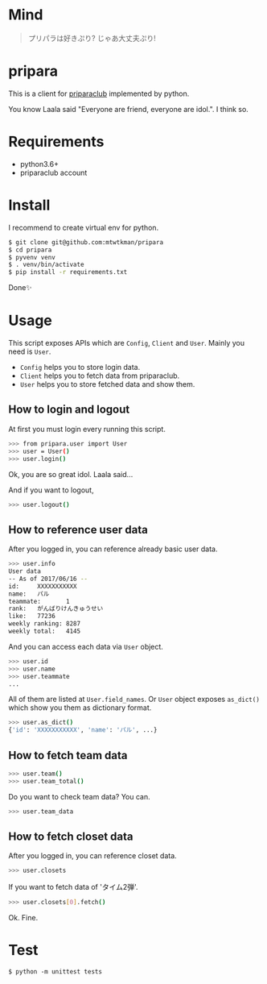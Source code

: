 # Mind
> プリパラは好きぷり?
> じゃあ大丈夫ぷり!

# pripara
This is a client for [priparaclub](https://pripara.jp/join/login) implemented by python.

You know Laala said "Everyone are friend, everyone are idol.". I think so.

# Requirements
- python3.6+
- priparaclub account

# Install
I recommend to create virtual env for python.

```sh
$ git clone git@github.com:mtwtkman/pripara
$ cd pripara
$ pyvenv venv
$ . venv/bin/activate
$ pip install -r requirements.txt
```

Done✨

# Usage
This script exposes APIs which are `Config`, `Client` and `User`. Mainly you need is `User`.

- `Config` helps you to store login data.
- `Client` helps you to fetch data from priparaclub.
- `User` helps you to store fetched data and show them.

## How to login and logout
At first you must login every running this script.

```sh
>>> from pripara.user import User
>>> user = User()
>>> user.login()
```

Ok, you are so great idol. Laala said...

And if you want to logout,
```sh
>>> user.logout()
```

## How to reference user data
After you logged in, you can reference already basic user data.

```sh
>>> user.info
User data
-- As of 2017/06/16 --
id:     XXXXXXXXXXX
name:   パル
teammate:       1
rank:   がんばりけんきゅうせい
like:   77236
weekly ranking: 8287
weekly total:   4145
```

And you can access each data via `User` object.

```sh
>>> user.id
>>> user.name
>>> user.teammate
...
```

All of them are listed at `User.field_names`. Or `User` object exposes `as_dict()` which show you them as dictionary format.

```sh
>>> user.as_dict()
{'id': 'XXXXXXXXXXX', 'name': 'パル', ...}
```

## How to fetch team data
```sh
>>> user.team()
>>> user.team_total()
```

Do you want to check team data? You can.

```sh
>>> user.team_data
```

## How to fetch closet data
After you logged in, you can reference closet data.

```sh
>>> user.closets
```

If you want to fetch data of 'タイム2弾'.

```sh
>>> user.closets[0].fetch()
```

Ok. Fine.

# Test
`$ python -m unittest tests`
